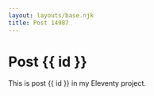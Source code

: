 ```yaml
---
layout: layouts/base.njk
title: Post 14987
---
```


# Post {{ id }}

This is post {{ id }} in my Eleventy project.
